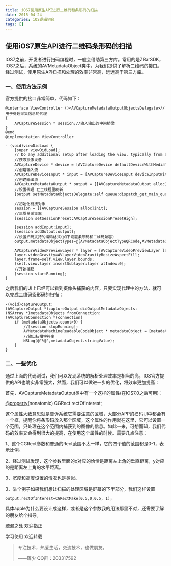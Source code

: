 ```yaml
---
title: iOS7使用原生API进行二维码和条形码的扫描
date: 2015-04-24
categories: iOS逻辑初窥
tags: []
---
```

## 使用iOS7原生API进行二维码条形码的扫描

IOS7之前，开发者进行扫码编程时，一般会借助第三方库。常用的是ZBarSDK，IOS7之后，系统的AVMetadataObject类中，为我们提供了解析二维码的接口。经过测试，使用原生API扫描和处理的效率非常高，远远高于第三方库。

### 一、使用方法示例

官方提供的接口非常简单，代码如下：

```
@interface ViewController ()<AVCaptureMetadataOutputObjectsDelegate>//用于处理采集信息的代理
{
    AVCaptureSession * session;//输入输出的中间桥梁
}
@end
@implementation ViewController

- (void)viewDidLoad {
    [super viewDidLoad];
    // Do any additional setup after loading the view, typically from a nib.
    //获取摄像设备
    AVCaptureDevice * device = [AVCaptureDevice defaultDeviceWithMediaType:AVMediaTypeVideo];
    //创建输入流
    AVCaptureDeviceInput * input = [AVCaptureDeviceInput deviceInputWithDevice:device error:nil];
    //创建输出流
    AVCaptureMetadataOutput * output = [[AVCaptureMetadataOutput alloc]init];
    //设置代理 在主线程里刷新
    [output setMetadataObjectsDelegate:self queue:dispatch_get_main_queue()];
    
    //初始化链接对象
    session = [[AVCaptureSession alloc]init];
    //高质量采集率
    [session setSessionPreset:AVCaptureSessionPresetHigh];
    
    [session addInput:input];
    [session addOutput:output];
    //设置扫码支持的编码格式(如下设置条形码和二维码兼容)
    output.metadataObjectTypes=@[AVMetadataObjectTypeQRCode,AVMetadataObjectTypeEAN13Code, AVMetadataObjectTypeEAN8Code, AVMetadataObjectTypeCode128Code];
       
    AVCaptureVideoPreviewLayer * layer = [AVCaptureVideoPreviewLayer layerWithSession:session];
    layer.videoGravity=AVLayerVideoGravityResizeAspectFill;
    layer.frame=self.view.layer.bounds;
    [self.view.layer insertSublayer:layer atIndex:0];
    //开始捕获
    [session startRunning];
}
```

之后我们的UI上已经可以看到摄像头捕获的内容，只要实现代理中的方法，就可以完成二维码条形码的扫描：

```
-(void)captureOutput:(AVCaptureOutput *)captureOutput didOutputMetadataObjects:(NSArray *)metadataObjects fromConnection:(AVCaptureConnection *)connection{
    if (metadataObjects.count>0) {
        //[session stopRunning];
        AVMetadataMachineReadableCodeObject * metadataObject = [metadataObjects objectAtIndex : 0 ];
        //输出扫描字符串
        NSLog(@"%@",metadataObject.stringValue);
    }
}
```

### 二、一些优化

通过上面的代码测试，我们可以发现系统的解析处理效率是相当的高，IOS官方提供的API也确实非常强大，然而，我们可以做进一步的优化，将效率更加提高：

首先，AVCaptureMetadataOutput类中有一个这样的属性(在IOS7.0之后可用)：

[@property](http://my.oschina.net/property)(nonatomic) CGRect rectOfInterest;

这个属性大致意思就是告诉系统它需要注意的区域，大部分APP的扫码UI中都会有一个框，提醒你将条形码放入那个区域，这个属性的作用就在这里，它可以设置一个范围，只处理在这个范围内捕获到的图像的信息。如此一来，可想而知，我们代码的效率又会得到很大的提高，在使用这个属性的时候。需要几点注意：

1、这个CGRect参数和普通的Rect范围不太一样，它的四个值的范围都是0-1，表示比例。

2、经过测试发现，这个参数里面的x对应的恰恰是距离左上角的垂直距离，y对应的是距离左上角的水平距离。

3、宽度和高度设置的情况也是类似。

3、举个例子如果我们想让扫描的处理区域是屏幕的下半部分，我们这样设置

```
output.rectOfInterest=CGRectMake(0.5,0,0.5, 1);
```

具体apple为什么要设计成这样，或者是这个参数我的用法那里不对，还需要了解的朋友给个指导。

疏漏之处 欢迎指正

学习使用 欢迎转载

> 专注技术，热爱生活，交流技术，也做朋友。
> 
> ——珲少 QQ群：203317592
